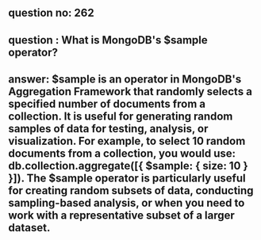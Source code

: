 
      
## question no: 262

## question : What is MongoDB's $sample operator?

## answer: $sample is an operator in MongoDB's Aggregation Framework that randomly selects a specified number of documents from a collection. It is useful for generating random samples of data for testing, analysis, or visualization. For example, to select 10 random documents from a collection, you would use: db.collection.aggregate([{ $sample: { size: 10 } }]). The $sample operator is particularly useful for creating random subsets of data, conducting sampling-based analysis, or when you need to work with a representative subset of a larger dataset.
      